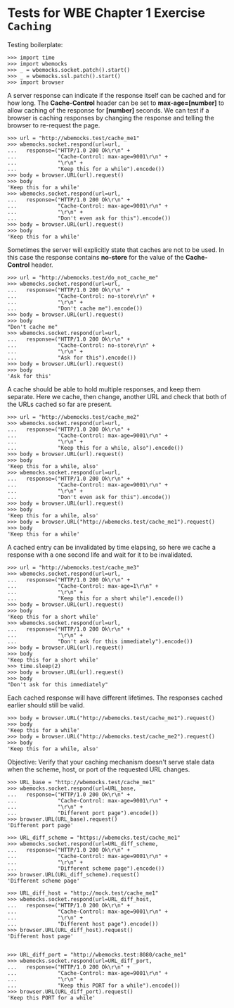 Tests for WBE Chapter 1 Exercise `Caching`
==========================================

Testing boilerplate:

    >>> import time
    >>> import wbemocks
    >>> _ = wbemocks.socket.patch().start()
    >>> _ = wbemocks.ssl.patch().start()
    >>> import browser

A server response can indicate if the response itself can be cached and for how 
  long.
The __Cache-Control__ header can be set to __max-age=[number]__ to allow caching of
  the response for __[number]__ seconds.
We can test if a browser is caching responses by changing the response and 
  telling the browser to re-request the page.

    >>> url = "http://wbemocks.test/cache_me1"
    >>> wbemocks.socket.respond(url=url, 
    ...   response=("HTTP/1.0 200 Ok\r\n" +
    ...             "Cache-Control: max-age=9001\r\n" +
    ...             "\r\n" +
    ...             "Keep this for a while").encode())
    >>> body = browser.URL(url).request()
    >>> body
    'Keep this for a while'
    >>> wbemocks.socket.respond(url=url, 
    ...   response=("HTTP/1.0 200 Ok\r\n" +
    ...             "Cache-Control: max-age=9001\r\n" +
    ...             "\r\n" +
    ...             "Don't even ask for this").encode())
    >>> body = browser.URL(url).request()
    >>> body
    'Keep this for a while'

Sometimes the server will explicitly state that caches are not to be used.
In this case the response contains __no-store__ for the value of the 
  __Cache-Control__ header.

    >>> url = "http://wbemocks.test/do_not_cache_me"
    >>> wbemocks.socket.respond(url=url, 
    ...   response=("HTTP/1.0 200 Ok\r\n" +
    ...             "Cache-Control: no-store\r\n" +
    ...             "\r\n" +
    ...             "Don't cache me").encode())
    >>> body = browser.URL(url).request()
    >>> body
    "Don't cache me"
    >>> wbemocks.socket.respond(url=url, 
    ...   response=("HTTP/1.0 200 Ok\r\n" +
    ...             "Cache-Control: no-store\r\n" +
    ...             "\r\n" +
    ...             "Ask for this").encode())
    >>> body = browser.URL(url).request()
    >>> body
    'Ask for this'
    
A cache should be able to hold multiple responses, and keep them separate.
Here we cache, then change, another URL and check that both of the URLs cached
  so far are present.

    >>> url = "http://wbemocks.test/cache_me2"
    >>> wbemocks.socket.respond(url=url, 
    ...   response=("HTTP/1.0 200 Ok\r\n" +
    ...             "Cache-Control: max-age=9001\r\n" + 
    ...             "\r\n" +
    ...             "Keep this for a while, also").encode())
    >>> body = browser.URL(url).request()
    >>> body
    'Keep this for a while, also'
    >>> wbemocks.socket.respond(url=url, 
    ...   response=("HTTP/1.0 200 Ok\r\n" +
    ...             "Cache-Control: max-age=9001\r\n" +
    ...             "\r\n" +
    ...             "Don't even ask for this").encode())
    >>> body = browser.URL(url).request()
    >>> body
    'Keep this for a while, also'
    >>> body = browser.URL("http://wbemocks.test/cache_me1").request()
    >>> body
    'Keep this for a while'
    
A cached entry can be invalidated by time elapsing, so here we cache a response
  with a one second life and wait for it to be invalidated.

    >>> url = "http://wbemocks.test/cache_me3"
    >>> wbemocks.socket.respond(url=url, 
    ...   response=("HTTP/1.0 200 Ok\r\n" +
    ...             "Cache-Control: max-age=1\r\n" + 
    ...             "\r\n" +
    ...             "Keep this for a short while").encode())
    >>> body = browser.URL(url).request()
    >>> body
    'Keep this for a short while'
    >>> wbemocks.socket.respond(url=url, 
    ...   response=("HTTP/1.0 200 Ok\r\n" +
    ...             "\r\n" +
    ...             "Don't ask for this immediately").encode())
    >>> body = browser.URL(url).request()
    >>> body
    'Keep this for a short while'
    >>> time.sleep(2)
    >>> body = browser.URL(url).request()
    >>> body
    "Don't ask for this immediately"

Each cached response will have different lifetimes.
The responses cached earlier should still be valid.

    >>> body = browser.URL("http://wbemocks.test/cache_me1").request()
    >>> body
    'Keep this for a while'
    >>> body = browser.URL("http://wbemocks.test/cache_me2").request()
    >>> body
    'Keep this for a while, also'
    
    
 Objective: Verify that your caching mechanism doesn't serve stale data when the scheme, host, or port of the requested URL changes.
 
    >>> URL_base = "http://wbemocks.test/cache_me1"
    >>> wbemocks.socket.respond(url=URL_base,
    ...   response=("HTTP/1.0 200 Ok\r\n" +
    ...             "Cache-Control: max-age=9001\r\n" +
    ...             "\r\n" +
    ...             "Different port page").encode())
    >>> browser.URL(URL_base).request()
    'Different port page'

    >>> URL_diff_scheme = "https://wbemocks.test/cache_me1"
    >>> wbemocks.socket.respond(url=URL_diff_scheme, 
    ...   response=("HTTP/1.0 200 Ok\r\n" +
    ...             "Cache-Control: max-age=9001\r\n" +
    ...             "\r\n" +
    ...             "Different scheme page").encode())
    >>> browser.URL(URL_diff_scheme).request()
    'Different scheme page'

    >>> URL_diff_host = "http://mock.test/cache_me1"
    >>> wbemocks.socket.respond(url=URL_diff_host, 
    ...   response=("HTTP/1.0 200 Ok\r\n" +
    ...             "Cache-Control: max-age=9001\r\n" +
    ...             "\r\n" +
    ...             "Different host page").encode())
    >>> browser.URL(URL_diff_host).request()
    'Different host page'
    
    
    >>> URL_diff_port = "http://wbemocks.test:8080/cache_me1"
    >>> wbemocks.socket.respond(url=URL_diff_port, 
    ...   response=("HTTP/1.0 200 Ok\r\n" +
    ...             "Cache-Control: max-age=9001\r\n" +
    ...             "\r\n" +
    ...             "Keep this PORT for a while").encode())
    >>> browser.URL(URL_diff_port).request()
    'Keep this PORT for a while'
